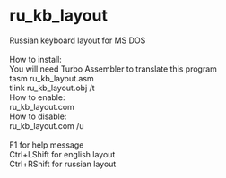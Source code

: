 # ru_kb_layout

Russian keyboard layout for MS DOS<br>
<br>
How to install:<br>
	You will need Turbo Assembler to translate this program<br>
	tasm ru_kb_layout.asm<br>
	tlink ru_kb_layout.obj /t<br>
How to enable:<br>
	ru_kb_layout.com<br>
How to disable:<br>
	ru_kb_layout.com /u<br>
<br>
F1 for help message<br>
Ctrl+LShift for english layout<br>
Ctrl+RShift for russian layout<br>
